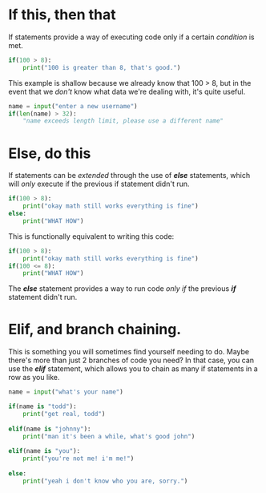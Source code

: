 # If this, then that
If statements provide a way of executing code only if a certain *condition* is met.
```python
if(100 > 8):
	print("100 is greater than 8, that's good.")
```
This example is shallow because we already know that 100 > 8, but in the event that we *don't* know what data we're dealing with, it's quite useful.
```python
name = input("enter a new username")
if(len(name) > 32):
	"name exceeds length limit, please use a different name"
```

# Else, do this
If statements can be *extended* through the use of ***else*** statements, which will *only* execute if the previous if statement didn't run.

```python
if(100 > 8):
	print("okay math still works everything is fine")
else:
	print("WHAT HOW")
```

This is functionally equivalent to writing this code:
```python
if(100 > 8):
	print("okay math still works everything is fine")
if(100 <= 8):
	print("WHAT HOW")
```
The ***else*** statement provides a way to run code *only if* the previous ***if*** statement didn't run.

# Elif, and branch chaining.
This is something you will sometimes find yourself needing to do. Maybe there's more than just 2 branches of code you need? In that case, you can use the ***elif*** statement, which allows you to chain as many if statements in a row as you like.

```python
name = input("what's your name")

if(name is "todd"):
	print("get real, todd")
	
elif(name is "johnny"):
	print("man it's been a while, what's good john")
	
elif(name is "you"):
	print("you're not me! i'm me!")
	
else:
	print("yeah i don't know who you are, sorry.")
```
